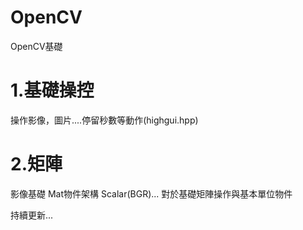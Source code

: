 # OpenCV
OpenCV基礎


# 1.基礎操控
操作影像，圖片....停留秒數等動作(highgui.hpp)


# 2.矩陣

影像基礎
Mat物件架構
Scalar(BGR)...
對於基礎矩陣操作與基本單位物件



持續更新...

